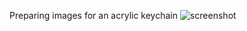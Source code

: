 Preparing images for an acrylic keychain
![screenshot](https://github.com/user-attachments/assets/99456b18-0081-4ac5-93b9-c0232d21fcbf)
